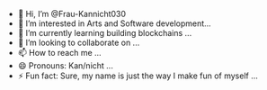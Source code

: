 - 👋 Hi, I’m @Frau-Kannicht030
- 👀 I’m interested in Arts and Software development...
- 🌱 I’m currently learning building blockchains ...
- 💞️ I’m looking to collaborate on ...
- 📫 How to reach me ...
- 😄 Pronouns: Kan/nicht ...
- ⚡ Fun fact: Sure, my name is just the way I make fun of myself ...

<!---
Frau-Kannicht030/Frau-Kannicht030 is a ✨ special ✨ repository because its `README.md` (this file) appears on your GitHub profile.
You can click the Preview link to take a look at your changes.
--->
